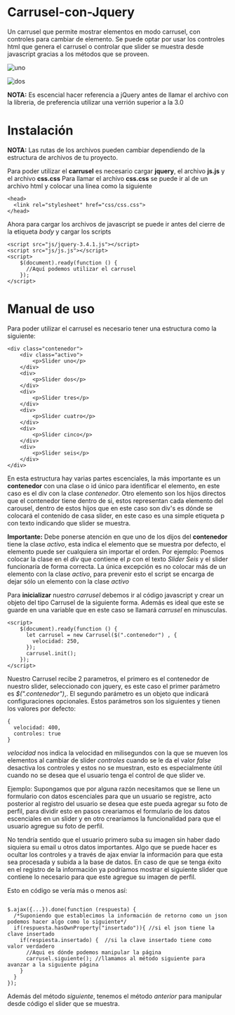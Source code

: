 # Carrusel-con-Jquery
Un carrusel que permite mostrar elementos en modo carrusel, con controles para cambiar de elemento.
Se puede optar por usar los controles html que genera el carrusel o controlar que slider se muestra desde javascript gracias a los métodos que se proveen.

![uno](https://user-images.githubusercontent.com/20604217/59969641-13799680-9518-11e9-9b7f-c7f7c70b47f4.PNG)


![dos](https://user-images.githubusercontent.com/20604217/59969640-13799680-9518-11e9-8831-781926181090.PNG)


**NOTA:** Es escencial hacer referencia a jQuery antes de llamar el archivo con la libreria, de preferencia utilizar una verrión superior a la 3.0
  
  
 
# Instalación
**NOTA:** Las rutas de los archivos pueden cambiar dependiendo de la estructura de archivos de tu proyecto. 

Para poder utilizar el __carrusel__ es necesario cargar __jquery__, el archivo __js.js__ y el archivo __css.css__
Para llamar el archivo __css.css__ se puede ir al _<head>_ de un archivo html y colocar una línea como la siguiente

```
<head>  
  <link rel="stylesheet" href="css/css.css">
</head>
```
Ahora para cargar los archivos de javascript se puede ir antes del cierre de la etiqueta _body_ y cargar los scripts
```
<script src="js/jquery-3.4.1.js"></script>
<script src="js/js.js"></script>
<script>
    $(document).ready(function () {
      //Aquí podemos utilizar el carrusel
    });
</script>
``` 

# Manual de uso

Para poder utilizar el carrusel es necesario tener una estructura como la siguiente:
```
<div class="contenedor">
    <div class="activo">
        <p>Slider uno</p>
    </div>
    <div>
        <p>Slider dos</p>
    </div>
    <div>
        <p>Slider tres</p>
    </div>
    <div>
        <p>Slider cuatro</p>
    </div>
    <div>
        <p>Slider cinco</p>
    </div>
    <div>
        <p>Slider seis</p>
    </div>
</div>  
```
En esta estructura hay varias partes escenciales, la más importante es un **contenedor** con una clase o id único para identificar el elemento, en este caso es el div con la clase *contenedor*. 
Otro elemento son los hijos directos que el contenedor tiene dentro de si, estos representan cada elemento del carousel, dentro de estos hijos que en este caso son div's es dónde se colocará el contenido de casa slider, en este caso es una simple etiqueta p con texto indicando que slider se muestra. 
 
**Importante:** Debe ponerse atención en que uno de los dijos del **contenedor** tiene la clase _activo_, esta indica el elemento que se muestra por defecto, el elemento puede ser cualquiera sin importar el orden. Por ejemplo: Poemos colocar la clase en el _div_ que contiene el _p_ con el texto _Slider Seis_ y el slider funcionaría de forma correcta. 
La única excepción es no colocar más de un elemento con la clase _activo_, para prevenir esto el script se encarga de dejar sólo un elemento con la clase _activo_  

Para **inicializar** nuestro _carrusel_ debemos ir al código javascript y crear un objeto del tipo Carrusel de la siguiente forma. Además es ideal que este se guarde en una variable que en este caso se llamará _carrusel_ en minusculas.

```
<script>
    $(document).ready(function () {
      let carrusel = new Carrusel($(".contenedor") , {
        velocidad: 250,
      });
      carrusel.init();
    });
</script>
```

Nuestro Carrusel recibe 2 parametros, el primero es el contenedor de nuestro slider, seleccionado con jquery, es este caso el primer parámetro es _$(".contenedor")_,.
El segundo parámetro es un objeto que indicará configuraciones opcionales.
Estos parámetros son los siguientes y tienen los valores por defecto:
```
{
  velocidad: 400,
  controles: true
}
``` 
_velocidad_ nos indica la velocidad en milisegundos con la que se mueven los elementos al cambiar de slider
_controles_ cuando se le da el valor _false_ desactiva los controles y estos no se muestran, esto es especialmente útil cuando no se desea que el usuario tenga el control de que slider ve.

Ejemplo:
Supongamos que por alguna razón necesitamos que se llene un formulario con datos escenciales para que un usuario se registre, acto posterior al registro del usuario se desea que este pueda agregar su foto de perfil, para dividir esto en pasos creariamos el formulario de los datos escenciales en un slider y en otro crearíamos la funcionalidad para que el usuario agregue su foto de perfil.

No tendría sentido que el usuario primero suba su imagen sin haber dado siquiera su email u otros datos importantes. Algo que se puede hacer es ocultar los controles y a través de ajax enviar la información para que esta sea procesada y subida a la base de datos.
En caso de que se tenga éxito en el registro de la información ya podríamos mostrar el siguiente slider que contiene lo necesario para que este agregue su imagen de perfil.

Esto en código se vería más o menos así:

```

$.ajax({...}).done(function (respuesta) {
  /*Suponiendo que establecimos la información de retorno como un json podemos hacer algo como lo siguiente*/
  if(respuesta.hasOwnProperty("insertado")){ //si el json tiene la clave insertado
    if(respiesta.insertado) {  //si la clave insertado tiene como valor verdadero
      //Aqui es dónde podemos manipular la página
      carrusel.siguiente(); //llamamos al método siguiente para avanzar a la siguiente página
    }
  }
});

```

Además del método *siguiente*, tenemos el método *anterior* para manipular desde código el slider que se muestra. 


